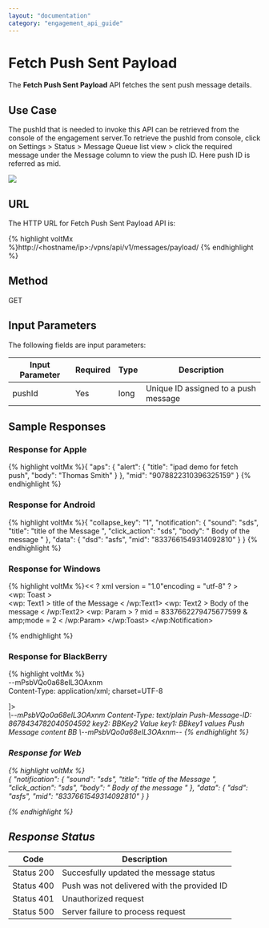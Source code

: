 ```yaml
---
layout: "documentation"
category: "engagement_api_guide"
---
```


# Fetch Push Sent Payload

The **Fetch Push Sent Payload** API fetches the sent push message details.

## Use Case

The pushId that is needed to invoke this API can be retrieved from the console of the engagement server.To retrieve the pushId from console, click on Settings > Status > Message Queue list view > click the required message under the Message column to view the push ID. Here push ID is referred as mid.

![](../Resources/Images/Common_Images/fetcpushsentpaload_618x363.png)

## URL

The HTTP URL for Fetch Push Sent Payload API is:

{% highlight voltMx %}http://<hostname/ip>:<port>/vpns/api/v1/messages/payload/<PushID>
{% endhighlight %}

## Method

GET

## Input Parameters

The following fields are input parameters:

| Input Parameter | Required | Type | Description                          |
| --------------- | -------- | ---- | ------------------------------------ |
| pushId          | Yes      | long | Unique ID assigned to a push message |

## Sample Responses

### Response for Apple

{% highlight voltMx %}{
"aps": {
"alert": {
"title": "ipad demo for fetch push",
"body": "Thomas Smith"
}
},
"mid": "9078822310396325159"
}
{% endhighlight %}

### Response for Android

{% highlight voltMx %}{
"collapse_key": "1",
"notification": {
"sound": "sds",
"title": "title of the Message ",
"click_action": "sds",
"body": " Body of the message "
},
"data": {
"dsd": "asfs",
"mid": "8337661549314092810"
}
}
{% endhighlight %}

### Response for Windows

{% highlight voltMx %}<< ? xml version = "1.0"encoding = "utf-8" ? ><wp : Notification xmlns: wp = "WPNotification" >  
<wp: Toast >  
<wp: Text1 > title of the Message < /wp:Text1> <wp: Text2 > Body of the message < /wp:Text2> <wp: Param > ? mid = 8337662279475677599 & amp;mode = 2 < /wp:Param> </wp:Toast> </wp:Notification>

{% endhighlight %}

### Response for BlackBerry

{% highlight voltMx %}  
 --mPsbVQo0a68eIL3OAxnm  
Content-Type: application/xml; charset=UTF-8

<?xml version="1.0"?>
<!DOCTYPE pap PUBLIC "-//WAPFORUM//DTD PAP 2.0//EN" "http://www.wapforum.org/DTD/pap_2.0.dtd" [<?wap-pap-ver supported-versions="2.0,1.*"?>]>
<pap>  
<push-message push-id="8678434782040504592" deliver-before-timestamp="2016-09-02T09:57:00Z" source-reference="300059-7s489985m4r07y4942o839cm344yy7457">  
<address address-value="2820ecc9"/>  
<quality-of-service delivery-method="UNCONFIRMED"/>  
</push-message>  
</pap>  
\--mPsbVQo0a68eIL3OAxnm  
Content-Type: text/plain  
Push-Message-ID: 8678434782040504592  
key2: BBKey2 Value  
key1: BBkey1 values  
Push Message content BB  
\--mPsbVQo0a68eIL3OAxnm--
{% endhighlight %}

### Response for Web

{% highlight voltMx %}  
 {
"notification": {
"sound": "sds",
"title": "title of the Message ",
"click_action": "sds",
"body": " Body of the message "
},
"data": {
"dsd": "asfs",
"mid": "8337661549314092810"
}
}

{% endhighlight %}

## Response Status

| Code       | Description                                 |
| ---------- | ------------------------------------------- |
| Status 200 | Succesfully updated the message status      |
| Status 400 | Push was not delivered with the provided ID |
| Status 401 | Unauthorized request                        |
| Status 500 | Server failure to process request           |
